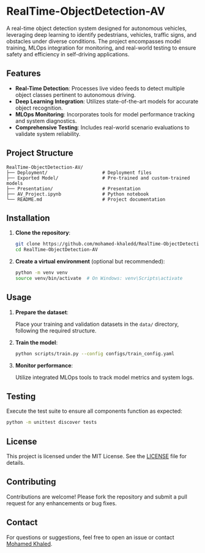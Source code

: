 
# RealTime-ObjectDetection-AV

A real-time object detection system designed for autonomous vehicles, leveraging deep learning to identify pedestrians, vehicles, traffic signs, and obstacles under diverse conditions. The project encompasses model training, MLOps integration for monitoring, and real-world testing to ensure safety and efficiency in self-driving applications.

##  Features

- **Real-Time Detection**: Processes live video feeds to detect multiple object classes pertinent to autonomous driving.
- **Deep Learning Integration**: Utilizes state-of-the-art models for accurate object recognition.
- **MLOps Monitoring**: Incorporates tools for model performance tracking and system diagnostics.
- **Comprehensive Testing**: Includes real-world scenario evaluations to validate system reliability.

##  Project Structure

```
RealTime-ObjectDetection-AV/
├── Deployment/                    # Deployment files 
├── Exported Model/                # Pre-trained and custom-trained models
├── Presentation/                  # Presentation           
├── AV_Project.ipynb               # Python notebook
└── README.md                      # Project documentation
```

##  Installation

1. **Clone the repository**:

   ```bash
   git clone https://github.com/mohamed-khaledd/RealTime-ObjectDetection-AV.git
   cd RealTime-ObjectDetection-AV
   ```

2. **Create a virtual environment** (optional but recommended):

   ```bash
   python -m venv venv
   source venv/bin/activate  # On Windows: venv\Scripts\activate
   ```

##  Usage

1. **Prepare the dataset**:

   Place your training and validation datasets in the `data/` directory, following the required structure.

2. **Train the model**:

   ```bash
   python scripts/train.py --config configs/train_config.yaml
   ```

3. **Monitor performance**:

   Utilize integrated MLOps tools to track model metrics and system logs.

##  Testing

Execute the test suite to ensure all components function as expected:

```bash
python -m unittest discover tests
```

##  License

This project is licensed under the MIT License. See the [LICENSE](LICENSE) file for details.

##  Contributing

Contributions are welcome! Please fork the repository and submit a pull request for any enhancements or bug fixes.

##  Contact

For questions or suggestions, feel free to open an issue or contact [Mohamed Khaled](https://github.com/mohamed-khaledd).
